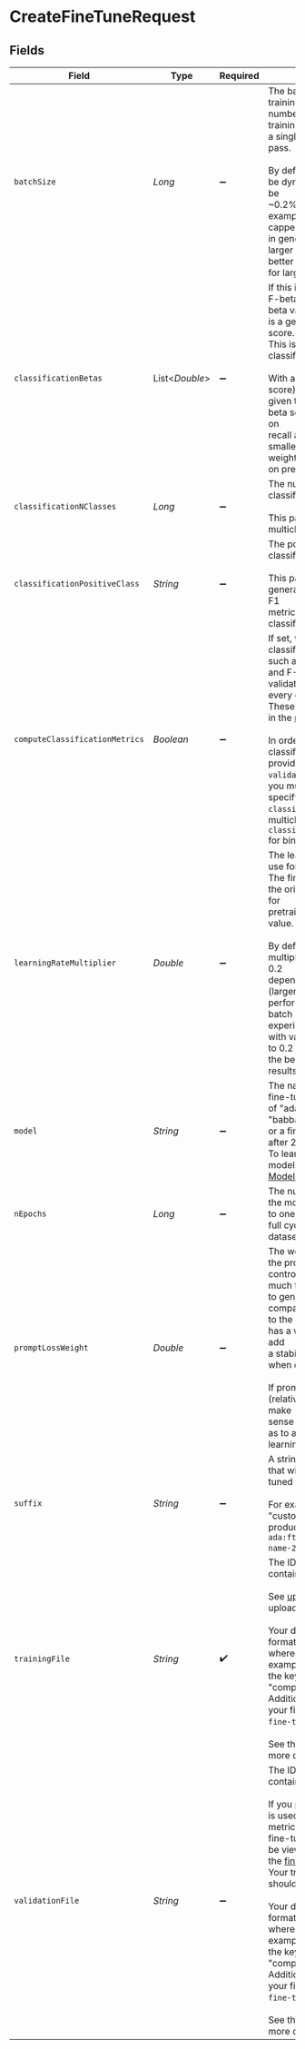 # CreateFineTuneRequest


## Fields

| Field                                                                                                                                                                                                                                                                                                                                                                                                                                                                                                                                                                                                                                                                       | Type                                                                                                                                                                                                                                                                                                                                                                                                                                                                                                                                                                                                                                                                        | Required                                                                                                                                                                                                                                                                                                                                                                                                                                                                                                                                                                                                                                                                    | Description                                                                                                                                                                                                                                                                                                                                                                                                                                                                                                                                                                                                                                                                 | Example                                                                                                                                                                                                                                                                                                                                                                                                                                                                                                                                                                                                                                                                     |
| --------------------------------------------------------------------------------------------------------------------------------------------------------------------------------------------------------------------------------------------------------------------------------------------------------------------------------------------------------------------------------------------------------------------------------------------------------------------------------------------------------------------------------------------------------------------------------------------------------------------------------------------------------------------------- | --------------------------------------------------------------------------------------------------------------------------------------------------------------------------------------------------------------------------------------------------------------------------------------------------------------------------------------------------------------------------------------------------------------------------------------------------------------------------------------------------------------------------------------------------------------------------------------------------------------------------------------------------------------------------- | --------------------------------------------------------------------------------------------------------------------------------------------------------------------------------------------------------------------------------------------------------------------------------------------------------------------------------------------------------------------------------------------------------------------------------------------------------------------------------------------------------------------------------------------------------------------------------------------------------------------------------------------------------------------------- | --------------------------------------------------------------------------------------------------------------------------------------------------------------------------------------------------------------------------------------------------------------------------------------------------------------------------------------------------------------------------------------------------------------------------------------------------------------------------------------------------------------------------------------------------------------------------------------------------------------------------------------------------------------------------- | --------------------------------------------------------------------------------------------------------------------------------------------------------------------------------------------------------------------------------------------------------------------------------------------------------------------------------------------------------------------------------------------------------------------------------------------------------------------------------------------------------------------------------------------------------------------------------------------------------------------------------------------------------------------------- |
| `batchSize`                                                                                                                                                                                                                                                                                                                                                                                                                                                                                                                                                                                                                                                                 | *Long*                                                                                                                                                                                                                                                                                                                                                                                                                                                                                                                                                                                                                                                                      | :heavy_minus_sign:                                                                                                                                                                                                                                                                                                                                                                                                                                                                                                                                                                                                                                                          | The batch size to use for training. The batch size is the number of<br/>training examples used to train a single forward and backward pass.<br/><br/>By default, the batch size will be dynamically configured to be<br/>~0.2% of the number of examples in the training set, capped at 256 -<br/>in general, we've found that larger batch sizes tend to work better<br/>for larger datasets.<br/>                                                                                                                                                                                                                                                                         |                                                                                                                                                                                                                                                                                                                                                                                                                                                                                                                                                                                                                                                                             |
| `classificationBetas`                                                                                                                                                                                                                                                                                                                                                                                                                                                                                                                                                                                                                                                       | List<*Double*>                                                                                                                                                                                                                                                                                                                                                                                                                                                                                                                                                                                                                                                              | :heavy_minus_sign:                                                                                                                                                                                                                                                                                                                                                                                                                                                                                                                                                                                                                                                          | If this is provided, we calculate F-beta scores at the specified<br/>beta values. The F-beta score is a generalization of F-1 score.<br/>This is only used for binary classification.<br/><br/>With a beta of 1 (i.e. the F-1 score), precision and recall are<br/>given the same weight. A larger beta score puts more weight on<br/>recall and less on precision. A smaller beta score puts more weight<br/>on precision and less on recall.<br/>                                                                                                                                                                                                                         |                                                                                                                                                                                                                                                                                                                                                                                                                                                                                                                                                                                                                                                                             |
| `classificationNClasses`                                                                                                                                                                                                                                                                                                                                                                                                                                                                                                                                                                                                                                                    | *Long*                                                                                                                                                                                                                                                                                                                                                                                                                                                                                                                                                                                                                                                                      | :heavy_minus_sign:                                                                                                                                                                                                                                                                                                                                                                                                                                                                                                                                                                                                                                                          | The number of classes in a classification task.<br/><br/>This parameter is required for multiclass classification.<br/>                                                                                                                                                                                                                                                                                                                                                                                                                                                                                                                                                     |                                                                                                                                                                                                                                                                                                                                                                                                                                                                                                                                                                                                                                                                             |
| `classificationPositiveClass`                                                                                                                                                                                                                                                                                                                                                                                                                                                                                                                                                                                                                                               | *String*                                                                                                                                                                                                                                                                                                                                                                                                                                                                                                                                                                                                                                                                    | :heavy_minus_sign:                                                                                                                                                                                                                                                                                                                                                                                                                                                                                                                                                                                                                                                          | The positive class in binary classification.<br/><br/>This parameter is needed to generate precision, recall, and F1<br/>metrics when doing binary classification.<br/>                                                                                                                                                                                                                                                                                                                                                                                                                                                                                                     |                                                                                                                                                                                                                                                                                                                                                                                                                                                                                                                                                                                                                                                                             |
| `computeClassificationMetrics`                                                                                                                                                                                                                                                                                                                                                                                                                                                                                                                                                                                                                                              | *Boolean*                                                                                                                                                                                                                                                                                                                                                                                                                                                                                                                                                                                                                                                                   | :heavy_minus_sign:                                                                                                                                                                                                                                                                                                                                                                                                                                                                                                                                                                                                                                                          | If set, we calculate classification-specific metrics such as accuracy<br/>and F-1 score using the validation set at the end of every epoch.<br/>These metrics can be viewed in the [results file](/docs/guides/fine-tuning/analyzing-your-fine-tuned-model).<br/><br/>In order to compute classification metrics, you must provide a<br/>`validation_file`. Additionally, you must<br/>specify `classification_n_classes` for multiclass classification or<br/>`classification_positive_class` for binary classification.<br/>                                                                                                                                              |                                                                                                                                                                                                                                                                                                                                                                                                                                                                                                                                                                                                                                                                             |
| `learningRateMultiplier`                                                                                                                                                                                                                                                                                                                                                                                                                                                                                                                                                                                                                                                    | *Double*                                                                                                                                                                                                                                                                                                                                                                                                                                                                                                                                                                                                                                                                    | :heavy_minus_sign:                                                                                                                                                                                                                                                                                                                                                                                                                                                                                                                                                                                                                                                          | The learning rate multiplier to use for training.<br/>The fine-tuning learning rate is the original learning rate used for<br/>pretraining multiplied by this value.<br/><br/>By default, the learning rate multiplier is the 0.05, 0.1, or 0.2<br/>depending on final `batch_size` (larger learning rates tend to<br/>perform better with larger batch sizes). We recommend experimenting<br/>with values in the range 0.02 to 0.2 to see what produces the best<br/>results.<br/>                                                                                                                                                                                         |                                                                                                                                                                                                                                                                                                                                                                                                                                                                                                                                                                                                                                                                             |
| `model`                                                                                                                                                                                                                                                                                                                                                                                                                                                                                                                                                                                                                                                                     | *String*                                                                                                                                                                                                                                                                                                                                                                                                                                                                                                                                                                                                                                                                    | :heavy_minus_sign:                                                                                                                                                                                                                                                                                                                                                                                                                                                                                                                                                                                                                                                          | The name of the base model to fine-tune. You can select one of "ada",<br/>"babbage", "curie", "davinci", or a fine-tuned model created after 2022-04-21.<br/>To learn more about these models, see the<br/>[Models](https://platform.openai.com/docs/models) documentation.<br/>                                                                                                                                                                                                                                                                                                                                                                                            |                                                                                                                                                                                                                                                                                                                                                                                                                                                                                                                                                                                                                                                                             |
| `nEpochs`                                                                                                                                                                                                                                                                                                                                                                                                                                                                                                                                                                                                                                                                   | *Long*                                                                                                                                                                                                                                                                                                                                                                                                                                                                                                                                                                                                                                                                      | :heavy_minus_sign:                                                                                                                                                                                                                                                                                                                                                                                                                                                                                                                                                                                                                                                          | The number of epochs to train the model for. An epoch refers to one<br/>full cycle through the training dataset.<br/>                                                                                                                                                                                                                                                                                                                                                                                                                                                                                                                                                       |                                                                                                                                                                                                                                                                                                                                                                                                                                                                                                                                                                                                                                                                             |
| `promptLossWeight`                                                                                                                                                                                                                                                                                                                                                                                                                                                                                                                                                                                                                                                          | *Double*                                                                                                                                                                                                                                                                                                                                                                                                                                                                                                                                                                                                                                                                    | :heavy_minus_sign:                                                                                                                                                                                                                                                                                                                                                                                                                                                                                                                                                                                                                                                          | The weight to use for loss on the prompt tokens. This controls how<br/>much the model tries to learn to generate the prompt (as compared<br/>to the completion which always has a weight of 1.0), and can add<br/>a stabilizing effect to training when completions are short.<br/><br/>If prompts are extremely long (relative to completions), it may make<br/>sense to reduce this weight so as to avoid over-prioritizing<br/>learning the prompt.<br/>                                                                                                                                                                                                                 |                                                                                                                                                                                                                                                                                                                                                                                                                                                                                                                                                                                                                                                                             |
| `suffix`                                                                                                                                                                                                                                                                                                                                                                                                                                                                                                                                                                                                                                                                    | *String*                                                                                                                                                                                                                                                                                                                                                                                                                                                                                                                                                                                                                                                                    | :heavy_minus_sign:                                                                                                                                                                                                                                                                                                                                                                                                                                                                                                                                                                                                                                                          | A string of up to 40 characters that will be added to your fine-tuned model name.<br/><br/>For example, a `suffix` of "custom-model-name" would produce a model name like `ada:ft-your-org:custom-model-name-2022-02-15-04-21-04`.<br/>                                                                                                                                                                                                                                                                                                                                                                                                                                     |                                                                                                                                                                                                                                                                                                                                                                                                                                                                                                                                                                                                                                                                             |
| `trainingFile`                                                                                                                                                                                                                                                                                                                                                                                                                                                                                                                                                                                                                                                              | *String*                                                                                                                                                                                                                                                                                                                                                                                                                                                                                                                                                                                                                                                                    | :heavy_check_mark:                                                                                                                                                                                                                                                                                                                                                                                                                                                                                                                                                                                                                                                          | The ID of an uploaded file that contains training data.<br/><br/>See [upload file](/docs/api-reference/files/upload) for how to upload a file.<br/><br/>Your dataset must be formatted as a JSONL file, where each training<br/>example is a JSON object with the keys "prompt" and "completion".<br/>Additionally, you must upload your file with the purpose `fine-tune`.<br/><br/>See the [fine-tuning guide](/docs/guides/fine-tuning/creating-training-data) for more details.<br/>                                                                                                                                                                                    | file-ajSREls59WBbvgSzJSVWxMCB                                                                                                                                                                                                                                                                                                                                                                                                                                                                                                                                                                                                                                               |
| `validationFile`                                                                                                                                                                                                                                                                                                                                                                                                                                                                                                                                                                                                                                                            | *String*                                                                                                                                                                                                                                                                                                                                                                                                                                                                                                                                                                                                                                                                    | :heavy_minus_sign:                                                                                                                                                                                                                                                                                                                                                                                                                                                                                                                                                                                                                                                          | The ID of an uploaded file that contains validation data.<br/><br/>If you provide this file, the data is used to generate validation<br/>metrics periodically during fine-tuning. These metrics can be viewed in<br/>the [fine-tuning results file](/docs/guides/fine-tuning/analyzing-your-fine-tuned-model).<br/>Your train and validation data should be mutually exclusive.<br/><br/>Your dataset must be formatted as a JSONL file, where each validation<br/>example is a JSON object with the keys "prompt" and "completion".<br/>Additionally, you must upload your file with the purpose `fine-tune`.<br/><br/>See the [fine-tuning guide](/docs/guides/fine-tuning/creating-training-data) for more details.<br/> | file-XjSREls59WBbvgSzJSVWxMCa                                                                                                                                                                                                                                                                                                                                                                                                                                                                                                                                                                                                                                               |